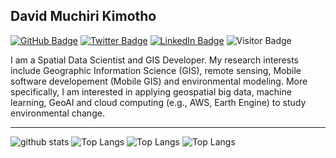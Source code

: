 ## David Muchiri Kimotho

[![GitHub Badge](https://img.shields.io/github/followers/DAWOODSKYM?style=social)](https://github.com/DAWOODSKYM?tab=followers)
[![Twitter Badge](https://img.shields.io/twitter/follow/kimdave308?style=social)](https://twitter.com/kimdave308)
[![LinkedIn Badge](https://img.shields.io/badge/My-LinkedIn-blue)](https://www.linkedin.com/in/david-kimotho-974b64174)
![Visitor Badge](https://visitor-badge.laobi.icu/badge?page_id=DAWOODSKYM.DAWOODSKYM)

I am a Spatial Data Scientist and GIS Developer. My research interests include Geographic Information Science (GIS), remote sensing, Mobile software developement (Mobile GIS) and environmental modeling. More specifically, I am interested in applying geospatial big data, machine learning, GeoAI and cloud computing (e.g., AWS, Earth Engine) to study environmental change.






---

![github stats](https://github-readme-stats-sigma-five.vercel.app/api?username=DAWOODSKYM&show_icons=true)
![Top Langs](https://github-readme-stats-sigma-five.vercel.app/api/top-langs/?username=DAWOODSKYM&langs_count=3&hide=javascript,go,html,css,tex)
![Top Langs](https://github-readme-stats.vercel.app/api/top-langs/?username=DAWOODSKYM&hide_langs_below=5)
![Top Langs](https://github-readme-stats.vercel.app/api/layout=compact/?username=DAWOODSKYM&layout=compact)
